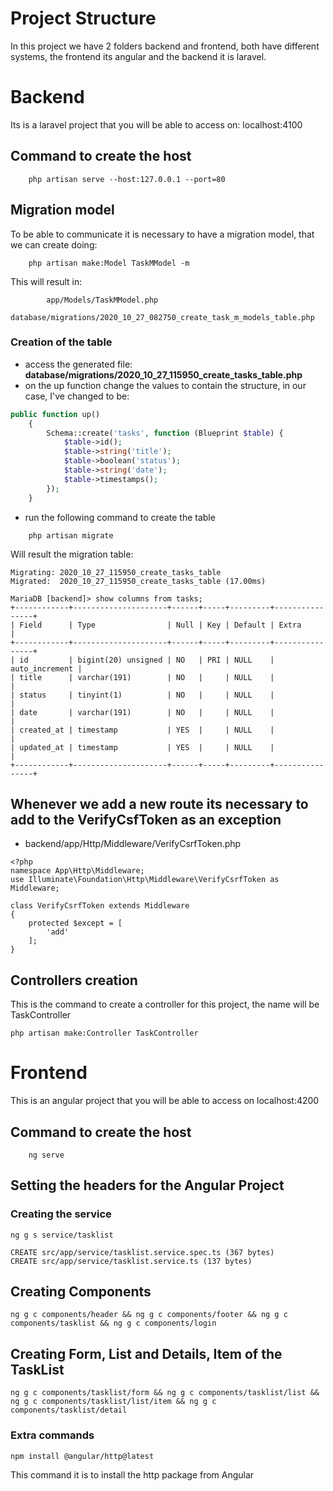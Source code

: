 # Project Structure
In this project we have 2 folders backend and frontend, both have different systems, the frontend its angular and the backend it is laravel.

# Backend
Its is a laravel project that you will be able to access on:
localhost:4100

## Command to create the host
```
    php artisan serve --host:127.0.0.1 --port=80
```

## Migration model
To be able to communicate it is necessary to have a migration model, that we can create doing:
```
    php artisan make:Model TaskMModel -m
```
This will result in:
```
        app/Models/TaskMModel.php
        database/migrations/2020_10_27_082750_create_task_m_models_table.php
```

### Creation of the table
* access the generated file: **database/migrations/2020_10_27_115950_create_tasks_table.php**
* on the up function change the values to contain the structure, in our case, I've changed to be:
```php
public function up()
    {
        Schema::create('tasks', function (Blueprint $table) {
            $table->id();
            $table->string('title');
            $table->boolean('status');
            $table->string('date');
            $table->timestamps();
        });
    }
```
* run the following command to create the table
```
    php artisan migrate
```
Will result the migration table:
```
Migrating: 2020_10_27_115950_create_tasks_table
Migrated:  2020_10_27_115950_create_tasks_table (17.00ms)

MariaDB [backend]> show columns from tasks;
+------------+---------------------+------+-----+---------+----------------+
| Field      | Type                | Null | Key | Default | Extra          |
+------------+---------------------+------+-----+---------+----------------+
| id         | bigint(20) unsigned | NO   | PRI | NULL    | auto_increment |
| title      | varchar(191)        | NO   |     | NULL    |                |
| status     | tinyint(1)          | NO   |     | NULL    |                |
| date       | varchar(191)        | NO   |     | NULL    |                |
| created_at | timestamp           | YES  |     | NULL    |                |
| updated_at | timestamp           | YES  |     | NULL    |                |
+------------+---------------------+------+-----+---------+----------------+
```

## Whenever we add a new route its necessary to add to the VerifyCsfToken as an exception
* backend/app/Http/Middleware/VerifyCsrfToken.php
```
<?php
namespace App\Http\Middleware;
use Illuminate\Foundation\Http\Middleware\VerifyCsrfToken as Middleware;

class VerifyCsrfToken extends Middleware
{
    protected $except = [
        'add'
    ];
}
```
## Controllers creation
This is the command to create a controller for this project, the name will be TaskController
```
php artisan make:Controller TaskController
```


# Frontend
This is an angular project that you will be able to access on
localhost:4200

## Command to create the host
```
    ng serve
```

## Setting the headers for the Angular Project

### Creating the service
```
ng g s service/tasklist

CREATE src/app/service/tasklist.service.spec.ts (367 bytes)
CREATE src/app/service/tasklist.service.ts (137 bytes)
```

## Creating Components
```
ng g c components/header && ng g c components/footer && ng g c components/tasklist && ng g c components/login
```

## Creating Form, List and Details, Item of the TaskList
```
ng g c components/tasklist/form && ng g c components/tasklist/list && ng g c components/tasklist/list/item && ng g c components/tasklist/detail
```

### Extra commands
```
npm install @angular/http@latest
```
This command it is to install the http package from Angular
